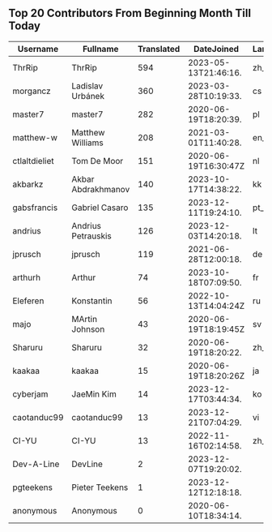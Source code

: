 ## Top 20 Contributors From Beginning Month Till Today ##
|Username|Fullname|Translated|DateJoined|Language|
|--------|--------|----------|----------|-------|
|ThrRip|ThrRip|594|2023-05-13T21:46:16.|zh_Hans|
|morgancz|Ladislav Urbánek|360|2023-03-28T10:19:33.|cs|
|master7|master7|282|2020-06-19T18:20:39.|pl|
|matthew-w|Matthew Williams|208|2021-03-01T11:40:28.|en_AU|
|ctlaltdieliet|Tom De Moor|151|2020-06-19T16:30:47Z|nl|
|akbarkz|Akbar Abdrakhmanov|140|2023-10-17T14:38:22.|kk|
|gabsfrancis|Gabriel Casaro|135|2023-12-11T19:24:10.|pt_BR|
|andrius|Andrius Petrauskis|126|2023-12-03T14:20:18.|lt|
|jprusch|jprusch|119|2021-06-28T12:00:18.|de|
|arthurh|Arthur|74|2023-10-18T07:09:50.|fr|
|Eleferen|Konstantin|56|2022-10-13T14:04:24Z|ru|
|majo|MArtin Johnson|43|2020-06-19T18:19:45Z|sv|
|Sharuru|Sharuru|32|2020-06-19T18:20:22.|zh_Hans|
|kaakaa|kaakaa|15|2020-06-19T18:20:26Z|ja|
|cyberjam|JaeMin Kim|14|2023-12-17T03:44:34.|ko|
|caotanduc99|caotanduc99|13|2023-12-21T07:04:29.|vi|
|CI-YU|CI-YU|13|2022-11-16T02:14:58.|zh_Hant|
|Dev-A-Line|DevLine|2|2023-12-07T19:20:02.||
|pgteekens|Pieter Teekens|1|2023-12-12T12:18:18.||
|anonymous|Anonymous|0|2020-06-10T18:34:14.||
